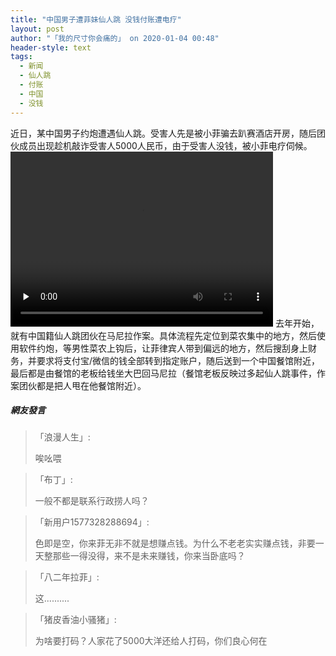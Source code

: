 ```yaml
---
title: "中国男子遭菲妹仙人跳 没钱付账遭电疗"
layout: post
author: "「我的尺寸你会痛的」 on 2020-01-04 00:48"
header-style: text
tags:
  - 新闻
  - 仙人跳
  - 付账
  - 中国
  - 没钱
---
```


近日，某中国男子约炮遭遇仙人跳。受害人先是被小菲骗去趴赛酒店开房，随后团伙成员出现趁机敲诈受害人5000人民币，由于受害人没钱，被小菲电疗伺候。
<video class="edui-upload-video  vjs-default-skin video-js video-js" controls="" preload="none" width="420" height="280" src="http://images.feileyuan.com/video/ueditor/202001040044000013.mp4" data-setup="{}"> 
 <source src="http://images.feileyuan.com/video/ueditor/202001040044000013.mp4" type="video/mp4"> 
</video>
去年开始，就有中国籍仙人跳团伙在马尼拉作案。具体流程先定位到菜农集中的地方，然后使用软件约炮，等男性菜农上钩后，让菲律宾人带到偏远的地方，然后搜刮身上财务，并要求将支付宝/微信的钱全部转到指定账户，随后送到一个中国餐馆附近，最后都是由餐馆的老板给钱坐大巴回马尼拉（餐馆老板反映过多起仙人跳事件，作案团伙都是把人甩在他餐馆附近）。
<input type="hidden" value="菲乐园提供">

##### 網友發言 
> 「浪漫人生」:
> <p>唉吆喂</p>

> 「布丁」:
> <p>一般不都是联系行政捞人吗？</p>


> 「新用户1577328288694」:
> <p>色即是空，你来菲无非不就是想赚点钱。为什么不老老实实赚点钱，非要一天整那些一得没得，来不是未来赚钱，你来当卧底吗？</p>

> 「八二年拉菲」:
> <p>这..........<br></p>

> 「猪皮香油小骚猪」:
> <p>为啥要打码？人家花了5000大洋还给人打码，你们良心何在</p>



